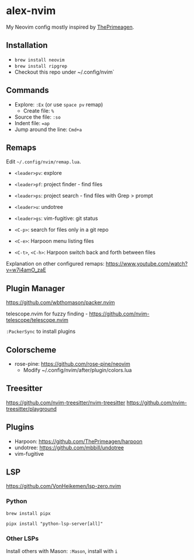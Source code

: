 # alex-nvim

My Neovim config mostly inspired by [ThePrimeagen](https://www.youtube.com/watch?v=w7i4amO_zaE).

## Installation

- `brew install neovim`
- `brew install ripgrep`
- Checkout this repo under ~/.config/nvim`

## Commands

- Explore: `:Ex` (or use `space pv` remap)
	- Create file: `%`
- Source the file: `:so`
- Indent file: `=ap`
- Jump around the line: `Cmd+a`

## Remaps

Edit `~/.config/nvim/remap.lua`.

- `<leader>pv`: explore
- `<leader>pf`: project finder - find files
- `<leader>ps`: project search - find files with Grep > prompt
- `<leader>u`: undotree
- `<leader>gs`: vim-fugitive: git status

- `<C-p>`: search for files only in a git repo
- `<C-e>`: Harpoon menu listing files
- `<C-t>`, `<C-h>`: Harpoon switch back and forth between files

Explanation on other configured remaps: https://www.youtube.com/watch?v=w7i4amO_zaE

## Plugin Manager

https://github.com/wbthomason/packer.nvim

telescope.nvim for fuzzy finding - https://github.com/nvim-telescope/telescope.nvim

`:PackerSync` to install plugins

## Colorscheme

- rose-pine: https://github.com/rose-pine/neovim
	- Modify ~/.config/nvim/after/plugin/colors.lua

## Treesitter

https://github.com/nvim-treesitter/nvim-treesitter
https://github.com/nvim-treesitter/playground

## Plugins

- Harpoon: https://github.com/ThePrimeagen/harpoon
- undotree: https://github.com/mbbill/undotree
- vim-fugitive

## LSP

https://github.com/VonHeikemen/lsp-zero.nvim

### Python

```
brew install pipx

pipx install "python-lsp-server[all]"
```

### Other LSPs

Install others with Mason: `:Mason`, install with `i`
